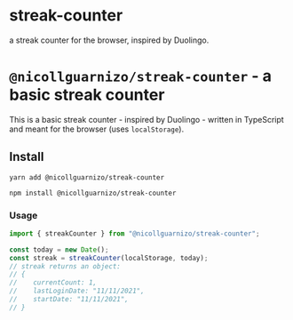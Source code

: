 # streak-counter
a streak counter for the browser, inspired by Duolingo.

# `@nicollguarnizo/streak-counter` - a basic streak counter

This is a basic streak counter - inspired by Duolingo - written in TypeScript and meant for the browser (uses `localStorage`).

## Install

```shell
yarn add @nicollguarnizo/streak-counter
```

```shell
npm install @nicollguarnizo/streak-counter
```

### Usage

```typescript
import { streakCounter } from "@nicollguarnizo/streak-counter";

const today = new Date();
const streak = streakCounter(localStorage, today);
// streak returns an object:
// {
//    currentCount: 1,
//    lastLoginDate: "11/11/2021",
//    startDate: "11/11/2021",
// }
```